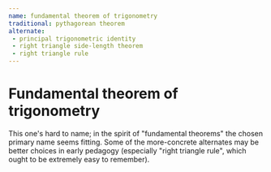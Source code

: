 ```yaml
---
name: fundamental theorem of trigonometry
traditional: pythagorean theorem
alternate:
 - principal trigonometric identity
 - right triangle side-length theorem
 - right triangle rule
---
```


# Fundamental theorem of trigonometry

This one's hard to name; in the spirit of "fundamental theorems" the chosen primary name seems fitting.  Some of the more-concrete alternates may be better choices in early pedagogy (especially "right triangle rule", which ought to be extremely easy to remember).
